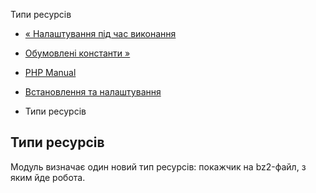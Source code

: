 Типи ресурсів

-   [« Налаштування під час виконання](bzip2.configuration.md)
    
-   [Обумовлені константи »](bzip2.constants.md)
    
-   [PHP Manual](index.md)
    
-   [Встановлення та налаштування](bzip2.setup.md)
    
-   Типи ресурсів
    

## Типи ресурсів

Модуль визначає один новий тип ресурсів: покажчик на bz2-файл, з яким йде робота.